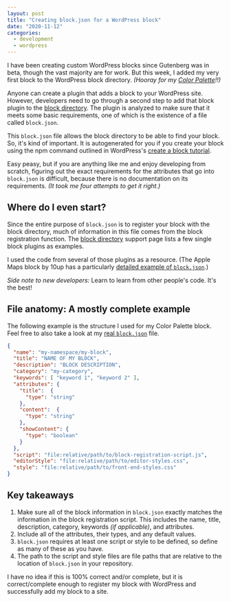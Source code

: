 ```yaml
---
layout: post
title: "Creating block.json for a WordPress block"
date: "2020-11-12"
categories:
  - development
  - wordpress
---
```


I have been creating custom WordPress blocks since Gutenberg was in beta, though the vast majority are for work.
But this week, I added my very first block to the WordPress block directory. _(Hooray for my [Color Palette](https://wordpress.org/plugins/color-palette/)!!)_

Anyone can create a plugin that adds a block to your WordPress site. However, developers need to go through a second step to add that block plugin to the [block directory](https://wordpress.org/support/article/block-directory/). The plugin is analyzed to make sure that it meets some basic requirements, one of which is the existence of a file called `block.json`.

This `block.json` file allows the block directory to be able to find your block. So, it's kind of important. It is autogenerated for you if you create your block using the npm command outlined in WordPress's [create a block tutorial](https://developer.wordpress.org/block-editor/how-to-guides/block-tutorial/).

Easy peasy, but if you are anything like me and enjoy developing from scratch, figuring out the exact requirements for the attributes that go into `block.json` is difficult, because there is no documentation on its requirements. _(It took me four attempts to get it right.)_

## Where do I even start?

Since the entire purpose of `block.json` is to register your block with the block directory, much of information in this file comes from the block registration function. The [block directory](https://wordpress.org/support/article/block-directory/) support page lists a few single block plugins as examples.

I used the code from several of those plugins as a resource. (The Apple Maps block by 10up has a particularly [detailed example of `block.json`](https://plugins.trac.wordpress.org/browser/maps-block-apple/trunk/block.json).)

*Side note to new developers:* Learn to learn from other people's code. It's the best!

## File anatomy: A mostly complete example

The following example is the structure I used for my Color Palette block. Feel free to also take a look at my [real `block.json`](https://github.com/thatdevgirl/wordpress-color-palette/blob/main/color-palette/source/blocks/colors/block.json) file.

```json
{
  "name": "my-namespace/my-block",
  "title": "NAME OF MY BLOCK",
  "description": "BLOCK DESCRIPTION",
  "category": "my-category",
  "keywords": [ "keyword 1", "keyword 2" ],
  "attributes": {
    "title":  {
      "type": "string"
    },
    "content":  {
      "type": "string"
    },
    "showContent": {
      "type": "boolean"
    }
  },
  "script": "file:relative/path/to/block-registration-script.js",
  "editorStyle": "file:relative/path/to/editor-styles.css",
  "style": "file:relative/path/to/front-end-styles.css"
}
```

## Key takeaways

1. Make sure all of the block information in `block.json` exactly matches the information in the block registration script. This includes the name, title, description, category, keywords _(if applicable)_, and attributes.
2. Include all of the attributes, their types, and any default values.
3. `block.json` requires at least one script or style to be defined, so define as many of these as you have.
4. The path to the script and style files are file paths that are relative to the location of `block.json` in your repository.

I have no idea if this is 100% correct and/or complete, but it is correct/complete enough to register my block with WordPress and successfully add my block to a site.
